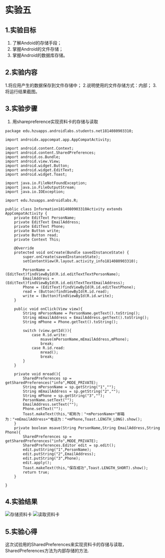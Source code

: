 # 实验五

## 1.实验目标
1. 了解Andoid的存储手段；
2. 掌握Android的文件存储；
3. 掌握Android的数据库存储。

## 2.实验内容
1.将应用产生的数据保存到文件存储中；
2.说明使用的文件存储方式：内部；
3.将运行结果截图。

## 3.实验步骤
1. 用sharepreference实现资料卡的存储与读取
```
package edu.hzuapps.androidlabs.students.net1814080903310;

import androidx.appcompat.app.AppCompatActivity;

import android.content.Context;
import android.content.SharedPreferences;
import android.os.Bundle;
import android.view.View;
import android.widget.Button;
import android.widget.EditText;
import android.widget.Toast;

import java.io.FileNotFoundException;
import java.io.FileOutputStream;
import java.io.IOException;

import edu.hzuapps.androidlabs.R;

public class Information1814080903310Activity extends AppCompatActivity {
    private EditText PersonName;
    private EditText EmailAddress;
    private EditText Phone;
    private Button write;
    private Button read;
    private Context This;

    @Override
    protected void onCreate(Bundle savedInstanceState) {
        super.onCreate(savedInstanceState);
        setContentView(R.layout.activity_info1814080903310);

        PersonName = (EditText)findViewById(R.id.editTextTextPersonName);
        EmailAddress = (EditText)findViewById(R.id.editTextTextEmailAddress);
        Phone = (EditText)findViewById(R.id.editTextPhone);
        read = (Button)findViewById(R.id.read);
        write = (Button)findViewById(R.id.write);
    }

    public void onClick(View view){
        String mPersonName = PersonName.getText().toString();
        String mEmailAddress = EmailAddress.getText().toString();
        String mPhone = Phone.getText().toString();

        switch (view.getId()){
            case R.id.write:
                msave(mPersonName,mEmailAddress,mPhone);
                break;
            case R.id.read:
                mread();
                break;
        }
    }

    private void mread(){
        SharedPreferences sp = getSharedPreferences("info",MODE_PRIVATE);
        String mPersonName = sp.getString("1","");
        String mEmailAddress = sp.getString("2","");
        String mPhone = sp.getString("3","");
        PersonName.setText("");
        EmailAddress.setText("");
        Phone.setText("");
        Toast.makeText(this,"昵称为："+mPersonName+"邮箱为："+mEmailAddress+"电话为："+mPhone,Toast.LENGTH_LONG).show();
    }
    private boolean msave(String PersonName,String EmailAddress,String Phone){
        SharedPreferences sp = getSharedPreferences("info",MODE_PRIVATE);
        SharedPreferences.Editor edit = sp.edit();
        edit.putString("1",PersonName);
        edit.putString("2",EmailAddress);
        edit.putString("3",Phone);
        edit.apply();
        Toast.makeText(this,"保存成功",Toast.LENGTH_SHORT).show();
        return true;
    }

}
```

## 4.实验结果
![存储资料卡](https://github.com/JeesionChone/android-labs-2020/blob/master/students/net1814080903310/lab5_1.png)
![读取资料卡](https://github.com/JeesionChone/android-labs-2020/blob/master/students/net1814080903310/lab5_2.png)

## 5.实验心得
这次试验用的SharedPreferences来实现资料卡的存储与读取，SharedPreferences方法为内部存储的方法.
